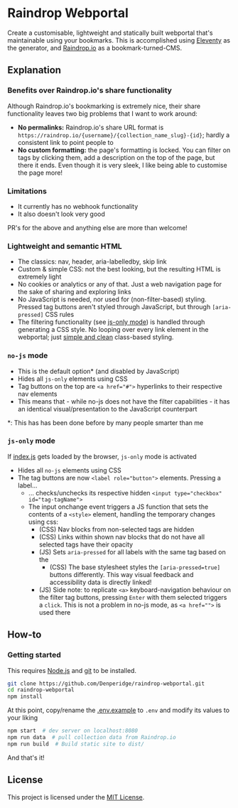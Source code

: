 # Raindrop Webportal
Create a customisable, lightweight and statically built webportal that's maintainable using your bookmarks. This is accomplished using [Eleventy](https://www.11ty.dev/) as the generator, and [Raindrop.io](https://raindrop.io/) as a bookmark-turned-CMS.

## Explanation
### Benefits over Raindrop.io's share functionality
Although Raindrop.io's bookmarking is extremely nice, their share functionality leaves two big problems that I want to work around:
- **No permalinks:** Raindrop.io's share URL format is `https://raindrop.io/{username}/{collection_name_slug}-{id}`; hardly a consistent link to point people to
- **No custom formatting:** the page's formatting is locked. You can filter on tags by clicking them, add a description on the top of the page, but there it ends. Even though it is very sleek, I like being able to customise the page more!

### Limitations
- It currently has no webhook functionality
- It also doesn't look very good

PR's for the above and anything else are more than welcome!

### Lightweight and semantic HTML
- The classics: nav, header, aria-labelledby, skip link
- Custom & simple CSS: not the best looking, but the resulting HTML is extremely light
- No cookies or analytics or any of that. Just a web navigation page for the sake of sharing and exploring links
- No JavaScript is needed, nor used for (non-filter-based) styling. Pressed tag buttons aren't styled through JavaScript, but through `[aria-pressed]` CSS rules
- The filtering functionality (see [js-only mode](#js-only-mode)) is handled through generating a CSS style. No looping over every link element in the webportal; just [simple and clean](https://www.youtube.com/watch?v=B1nDzB1P8GM) class-based styling.

### `no-js` mode
- This is the default option* (and disabled by JavaScript)
- Hides all `js-only` elements using CSS
- Tag buttons on the top are `<a href="#">` hyperlinks to their respective nav elements
- This means that - while no-js does not have the filter capabilities - it has an identical visual/presentation to the JavaScript counterpart

\*: This has has been done before by many people smarter than me 

### `js-only` mode
If [index.js](src/assets/index.js) gets loaded by the browser, `js-only` mode is activated
- Hides all `no-js` elements using CSS
- The tag buttons are now `<label role="button">` elements. Pressing a label...
    - ... checks/unchecks its respective hidden `<input type="checkbox" id="tag-tagName">`
    - The input onchange event triggers a JS function that sets the contents of a `<style>` element, handling the temporary changes using css:
        - (CSS) Nav blocks from non-selected tags are hidden
        - (CSS) Links within shown nav blocks that do not have all selected tags have their opacity
        - (JS) Sets `aria-pressed` for all labels with the same tag based on the
            - (CSS) The base stylesheet styles the `[aria-pressed=true]` buttons differently. This way visual feedback and accessibility data is directly linked!
        - (JS) Side note: to replicate `<a>` keyboard-navigation behaviour on the filter tag buttons, pressing `Enter` with them selected triggers a `click`. This is not a problem in no-js mode, as `<a href="">` is used there

## How-to
### Getting started
This requires [Node.js](https://nodejs.org/) and [git](https://git-scm.com/) to be installed.
```bash
git clone https://github.com/Denperidge/raindrop-webportal.git
cd raindrop-webportal
npm install
```
At this point, copy/rename the [.env.example](.env.example) to `.env` and modify its values to your liking
```bash
npm start  # dev server on localhost:8080
npm run data  # pull collection data from Raindrop.io
npm run build  # Build static site to dist/
```
And that's it!

## License
This project is licensed under the [MIT License](LICENSE).